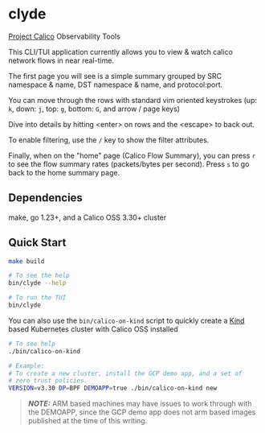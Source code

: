 # clyde

[Project Calico](https://projectcalico.org) Observability Tools

This CLI/TUI application currently allows you to view & watch calico network
flows in near real-time.

The first page you will see is a simple summary grouped by SRC namespace & name,
DST namespace & name, and protocol:port.

You can move through the rows with standard vim oriented keystrokes
(up: `k`, down: `j`, top: `g`, bottom: `G`, and arrow / page keys)

Dive into details by hitting \<enter\> on rows and the \<escape\> to back out.

To enable filtering, use the `/` key to show the filter attributes.

Finally, when on the "home" page (Calico Flow Summary), you can press `r` to
see the flow summary rates (packets/bytes per second). Press `s` to go back
to the home summary page.

## Dependencies

make, go 1.23+, and a Calico OSS 3.30+ cluster

## Quick Start

```bash
make build

# To see the help
bin/clyde --help

# To run the TUI
bin/clyde
```

You can also use the `bin/calico-on-kind` script to quickly create a
[Kind](https://kind.sigs.k8s.io/) based Kubernetes cluster with Calico OSS installed

```bash
# To see help
./bin/calico-on-kind

# Example:
# To create a new cluster, install the GCP demo app, and a set of
# zero trust policies.
VERSION=v3.30 DP=BPF DEMOAPP=true ./bin/calico-on-kind new
```

> **_NOTE:_** ARM based machines may have issues to work through with the DEMOAPP,
> since the GCP demo app does not arm based images published at the time of
> this writing.
